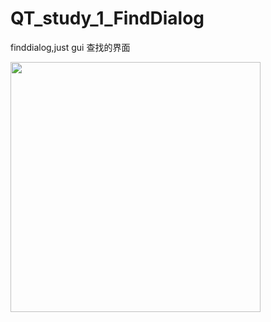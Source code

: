 QT_study_1_FindDialog
=====================

finddialog,just gui
查找的界面

<img heigh="300" width="400" src="http://ww3.sinaimg.cn/mw690/6c9594a0jw1egnailq8pfj208303cglj.jpg">
